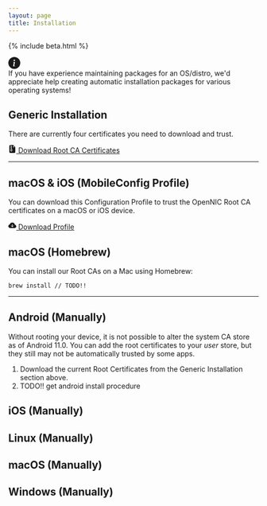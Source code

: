 ```yaml
---
layout: page
title: Installation
---
```


{% include beta.html %}

<div class="alert alert-primary d-flex align-items-center" role="alert">
  <svg class="bi flex-shrink-0 me-2" width="24" height="24" role="img" aria-label="Info:" fill="currentColor" viewBox="0 0 16 16"><path d="M8 16A8 8 0 1 0 8 0a8 8 0 0 0 0 16zm.93-9.412-1 4.705c-.07.34.029.533.304.533.194 0 .487-.07.686-.246l-.088.416c-.287.346-.92.598-1.465.598-.703 0-1.002-.422-.808-1.319l.738-3.468c.064-.293.006-.399-.287-.47l-.451-.081.082-.381 2.29-.287zM8 5.5a1 1 0 1 1 0-2 1 1 0 0 1 0 2z"/></svg>
  <div class="container">
    If you have experience maintaining packages for an OS/distro, we'd appreciate help creating automatic installation packages for various operating systems!
  </div>
</div>

## Generic Installation

There are currently four certificates you need to download and trust.

<a href="" class="btn btn-primary btn-large"><svg xmlns="http://www.w3.org/2000/svg" width="16" height="16" fill="currentColor" class="bi bi-file-earmark-zip-fill" viewBox="0 0 16 16"><path d="M5.5 9.438V8.5h1v.938a1 1 0 0 0 .03.243l.4 1.598-.93.62-.93-.62.4-1.598a1 1 0 0 0 .03-.243z"/><path d="M9.293 0H4a2 2 0 0 0-2 2v12a2 2 0 0 0 2 2h8a2 2 0 0 0 2-2V4.707A1 1 0 0 0 13.707 4L10 .293A1 1 0 0 0 9.293 0zM9.5 3.5v-2l3 3h-2a1 1 0 0 1-1-1zm-4-.5V2h-1V1H6v1h1v1H6v1h1v1H6v1h1v1H5.5V6h-1V5h1V4h-1V3h1zm0 4.5h1a1 1 0 0 1 1 1v.938l.4 1.599a1 1 0 0 1-.416 1.074l-.93.62a1 1 0 0 1-1.109 0l-.93-.62a1 1 0 0 1-.415-1.074l.4-1.599V8.5a1 1 0 0 1 1-1z"/></svg> Download Root CA Certificates</a>

---

## macOS &amp; iOS (MobileConfig Profile)

You can download this Configuration Profile to trust the OpenNIC Root CA certificates on a macOS or iOS device.

<a href="" class="btn btn-primary btn-large"><svg xmlns="http://www.w3.org/2000/svg" width="16" height="16" fill="currentColor" class="bi bi-cloud-arrow-down-fill" viewBox="0 0 16 16"><path d="M8 2a5.53 5.53 0 0 0-3.594 1.342c-.766.66-1.321 1.52-1.464 2.383C1.266 6.095 0 7.555 0 9.318 0 11.366 1.708 13 3.781 13h8.906C14.502 13 16 11.57 16 9.773c0-1.636-1.242-2.969-2.834-3.194C12.923 3.999 10.69 2 8 2zm2.354 6.854-2 2a.5.5 0 0 1-.708 0l-2-2a.5.5 0 1 1 .708-.708L7.5 9.293V5.5a.5.5 0 0 1 1 0v3.793l1.146-1.147a.5.5 0 0 1 .708.708z"/></svg> Download Profile</a>

## macOS (Homebrew)

You can install our Root CAs on a Mac using Homebrew:

```
brew install // TODO!!
```

---

## Android (Manually)

Without rooting your device, it is not possible to alter the system CA store as of Android 11.0. You can add the root certificates to your *user* store, but they still may not be automatically trusted by some apps.

  1. Download the current Root Certificates from the Generic Installation section above.
  2. TODO!! get android install procedure

## iOS (Manually)

## Linux (Manually)

## macOS (Manually)

## Windows (Manually)
